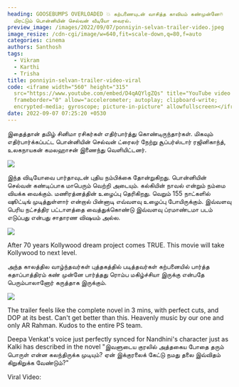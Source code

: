 ```yaml
---
heading: GOOSEBUMPS OVERLOADED 💥 கற்பணையுடன் வாசித்த காவியம் கண்முன்னே🔥
  மிரட்டும் பொன்னியின் செல்வன் வீடியோ வைரல்.
preview_image: /images/2022/09/07/ponniyin-selvan-trailer-video.jpeg
image_resize: /cdn-cgi/image/w=640,fit=scale-down,q=80,f=auto
categories: cinema
authors: Santhosh
tags:
  - Vikram
  - Karthi
  - Trisha
title: ponniyin-selvan-trailer-video-viral
code: <iframe width="560" height="315"
  src="https://www.youtube.com/embed/D4qAQYlgZQs" title="YouTube video player"
  frameborder="0" allow="accelerometer; autoplay; clipboard-write;
  encrypted-media; gyroscope; picture-in-picture" allowfullscreen></iframe>
date: 2022-09-07 07:25:20 +0530
---
```

இதைத்தான் தமிழ் சினிமா ரசிகர்கள் எதிர்பார்த்து கொண்டிருந்தார்கள். மிகவும் எதிர்பார்க்கப்பட்ட பொன்னியின் செல்வன் ட்ரைலர் நேற்று சூப்பர்ஸ்டார் ரஜினிகாந்த், உலகநாயகன் கமலஹாசன் இணைந்து வெளியிட்டனர்.

![](/images/2022/09/07/ponniyin-selvan-trailer-video-2.jpeg)

இந்த விடியோவை பார்தாவுடன் புதிய நம்பிக்கை தோன்றுகிறது. பொன்னியின் செல்வன் கண்டிப்பாக மாபெரும் வெற்றி அடையும். கல்கியின் நாவல் என்றும் நம்மை வியக்க வைக்கும். மணிரத்னத்தின் உழைப்பு தெரிகிறது. வெறும் 155 நாட்களில் ஷூட்டிங் முடித்துள்ளார் என்றால் பின்னாடி எவ்வளவு உழைப்பு போயிருக்கும். இவ்வளவு பெரிய நட்சத்திர பட்டாளத்தை வைத்துக்கொண்டு இவ்வளவு ப்ரமாண்டமா படம் எடுப்பது என்பது சாதாரண விஷயம் அல்ல.

![](/images/2022/09/07/ponniyin-selvan-trailer-video-3.jpeg)

After 70 years Kollywood dream project comes TRUE. This movie will take Kollywood to next level.

அந்த காலத்தில வாழ்ந்தவர்கள் புத்தகத்தில் படித்தவர்கள் கற்பனையில் பார்த்த கதாப்பாத்திரம் கண் முன்னே பார்த்தது ரொம்ப மகிழ்ச்சியா இருக்கு என்பதே பெரும்பாலானோர் கருத்தாக இருக்கும்.

![](/images/2022/09/07/ponniyin-selvan-trailer-video-4.jpeg)

The trailer feels like the complete novel in 3 mins, with perfect cuts, and DOP at its best. Can't get better than this. Heavenly music by our one and only AR Rahman. Kudos to the entire PS team.

Deepa Venkat's voice just perfectly synced for Nandhini's character just as Kalki has described in the novel "இவளுடைய குரலில் அத்தகைய போதை தரும் பொருள் என்ன கலந்திருக்க முடியும்? ஏன் இக்குரலைக் கேட்டு நமது தலை இவ்விதம் கிறுகிறுக்க வேண்டும்?"

Viral Video: